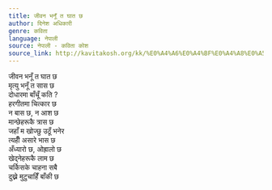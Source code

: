 ```yaml
---
title: जीवन भनूँ त घात छ
author: दिनेश अधिकारी
genre: कविता
language: नेपाली
source: नेपाली - कविता कोश
source_link: http://kavitakosh.org/kk/%E0%A4%A6%E0%A4%BF%E0%A4%A8%E0%A5%87%E0%A4%B6_%E0%A4%85%E0%A4%A7%E0%A4%BF%E0%A4%95%E0%A4%BE%E0%A4%B0%E0%A5%80
---
```


जीवन भनूँ त घात छ  
मृत्यु भनूँ त सास छ  
दोधारमा बाँचूँ कति ?  
हरगीतमा चित्कार छ  
न बास छ, न आश छ  
मान्छेहरूकै त्रास छ  
जहाँ म खोज्छु उठूँ भनेर  
त्यहीँ असारे भास छ  
अँध्यारो छ, ओह्रालो छ  
खेद्नेहरूकै लाम छ  
चर्किसके चाहना सबै  
दुख्ने मुटुचाहिँ बाँकी छ

